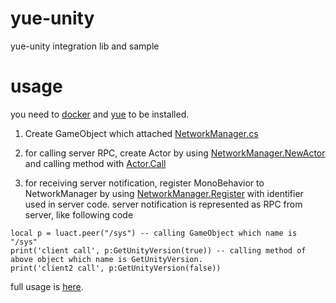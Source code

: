 yue-unity
=========

yue-unity integration lib and sample


usage
=====

you need to [docker](https://www.docker.com/) and [yue](https://github.com/umegaya/yue) to be installed.

1. Create GameObject which attached [NetworkManager.cs](https://github.com/umegaya/yue-unity/blob/master/sample/Assets/NetworkManager.cs)

2. for calling server RPC, create Actor by using [NetworkManager.NewActor](https://github.com/umegaya/yue-unity/blob/master/sample/Assets/NetworkObject.cs#L17) and  calling method with [Actor.Call](https://github.com/umegaya/yue-unity/blob/master/sample/Assets/NetworkObject.cs#L38)

3. for receiving server notification, register MonoBehavior to NetworkManager by using [NetworkManager.Register](https://github.com/umegaya/yue-unity/blob/master/sample/Assets/NetworkObject.cs#L19) with identifier used in server code.
server notification is represented as RPC from server, like following code
```
local p = luact.peer("/sys") -- calling GameObject which name is "/sys"
print('client call', p:GetUnityVersion(true)) -- calling method of above object which name is GetUnityVersion.
print('client2 call', p:GetUnityVersion(false))
```

full usage is [here](https://github.com/umegaya/yue-unity/tree/master/sample).

